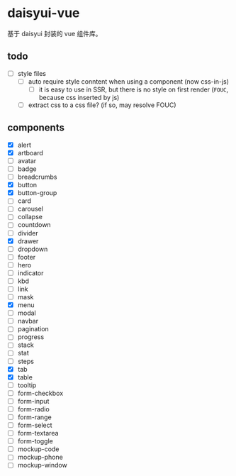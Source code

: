 # daisyui-vue

基于 daisyui 封装的 vue 组件库。

## todo

- [ ] style files
  - [ ] auto require style conntent when using a component (now css-in-js)
    - [ ] it is easy to use in SSR, but there is no style on first render (`FOUC`, because css inserted by js)
  - [ ] extract css to a css file? (if so, may resolve FOUC)

## components

- [x] alert
- [x] artboard
- [ ] avatar
- [ ] badge
- [ ] breadcrumbs
- [x] button
- [x] button-group
- [ ] card
- [ ] carousel
- [ ] collapse
- [ ] countdown
- [ ] divider
- [x] drawer
- [ ] dropdown
- [ ] footer
- [ ] hero
- [ ] indicator
- [ ] kbd
- [ ] link
- [ ] mask
- [x] menu
- [ ] modal
- [ ] navbar
- [ ] pagination
- [ ] progress
- [ ] stack
- [ ] stat
- [ ] steps
- [x] tab
- [x] table
- [ ] tooltip
- [ ] form-checkbox
- [ ] form-input
- [ ] form-radio
- [ ] form-range
- [ ] form-select
- [ ] form-textarea
- [ ] form-toggle
- [ ] mockup-code
- [ ] mockup-phone
- [ ] mockup-window

